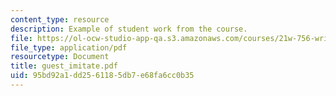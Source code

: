 ```yaml
---
content_type: resource
description: Example of student work from the course.
file: https://ol-ocw-studio-app-qa.s3.amazonaws.com/courses/21w-756-writing-and-reading-poems-fall-2006/95bd92a1dd2561185db7e68fa6cc0b35_guest_imitate.pdf
file_type: application/pdf
resourcetype: Document
title: guest_imitate.pdf
uid: 95bd92a1-dd25-6118-5db7-e68fa6cc0b35
---
```


